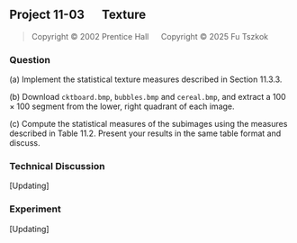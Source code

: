 ## Project 11-03 &emsp; Texture 

> Copyright © 2002 Prentice Hall &emsp; Copyright © 2025 Fu Tszkok

### Question

(a) Implement the statistical texture measures described in Section 11.3.3.

(b) Download `cktboard.bmp`, `bubbles.bmp` and `cereal.bmp`, and extract a $100 \times 100$ segment from the lower, right quadrant of each image.

(c) Compute the statistical measures of the subimages using the measures described in Table 11.2. Present your results in the same table format and discuss.

### Technical Discussion

[Updating]

### Experiment

[Updating]
